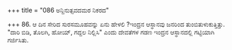 +++
title = "086 ಅನ್ದಿನುತ್ಸವದಮರ ನಿಕರದ"

+++
86. ಆ ದಿನ ಸೇರಿದ ಸುರಸಮೂಹವನ್ನು ಏನು ಹೇಳಲಿ ?ಇಂದ್ರನ ಆಸ್ಥಾನವು ಜನರಿಂದ ತುಂಬಿತುಳುಕುತ್ತಿತ್ತು. "ದಾರಿ ಬಿಡಿ, ತೊಲಗಿ, ಹೋಯ್, ಗದ್ದಲ ನಿಲ್ಲಿಸಿ" ಎಂದು ದೇವತೆಗಳ ಗಡಣ ಇಂದ್ರನ ಆಸ್ಥಾನದಲ್ಲಿ ಗಟ್ಟಿಯಾಗಿ ಗರ್ಜಿಸಿತು.